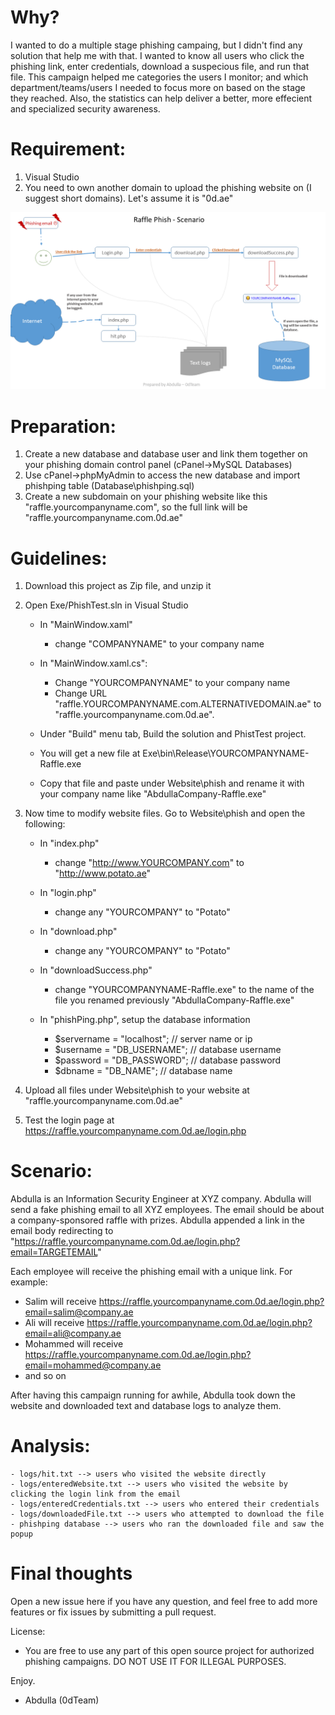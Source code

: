 # Why?
I wanted to do a multiple stage phishing campaing, but I didn't find any solution that help me with that. I wanted to know all users who click the phishing link, enter credentials, download a suspecious file, and run that file. This campaign helped me categories the users I monitor; and which department/teams/users I needed to focus more on based on the stage they reached. Also, the statistics can help deliver a better, more effecient and specialized security awareness.

# Requirement:
1) Visual Studio
2) You need to own another domain to upload the phishing website on (I suggest short domains). Let's assume it is "0d.ae"

![alt text](https://github.com/0dteam/raffle-phishing-campaign/raw/master/diagram.png)

# Preparation:
1) Create a new database and database user and link them together on your phishing domain control panel (cPanel->MySQL Databases)
2) Use cPanel->phpMyAdmin to access the new database and import phishping table (Database\phishping.sql)
3) Create a new subdomain on your phishing website like this "raffle.yourcompanyname.com", so the full link will be "raffle.yourcompanyname.com.0d.ae"

# Guidelines:
1) Download this project as Zip file, and unzip it

2) Open Exe/PhishTest.sln in Visual Studio
		
	- In "MainWindow.xaml"
		* change "COMPANYNAME" to your company name
		
	- In "MainWindow.xaml.cs":
		* Change "YOURCOMPANYNAME" to your company name
		* Change URL "raffle.YOURCOMPANYNAME.com.ALTERNATIVEDOMAIN.ae" to "raffle.yourcompanyname.com.0d.ae".
	
	- Under "Build" menu tab,  Build the solution and PhistTest project.
	
	- You will get a new file at Exe\bin\Release\YOURCOMPANYNAME-Raffle.exe
	
	- Copy that file and paste under Website\phish and rename it with your company name like "AbdullaCompany-Raffle.exe"
	
3) Now time to modify website files. Go to Website\phish and open the following:
		
	- In "index.php"
		* change "http://www.YOURCOMPANY.com" to "http://www.potato.ae"
	
	- In "login.php"
		* change any "YOURCOMPANY" to "Potato"
	
	- In "download.php"
		* change any "YOURCOMPANY" to "Potato"
		
	- In "downloadSuccess.php"
		* change "YOURCOMPANYNAME-Raffle.exe" to the name of the file you renamed previously "AbdullaCompany-Raffle.exe"
		
	- In "phishPing.php", setup the database information
    
		-	$servername = "localhost"; // server name or ip
		-	$username = "DB_USERNAME"; // database username
		-	$password = "DB_PASSWORD"; // database password
		-	$dbname = "DB_NAME"; // database name

4) Upload all files under Website\phish to your website at "raffle.yourcompanyname.com.0d.ae"

5) Test the login page at https://raffle.yourcompanyname.com.0d.ae/login.php


# Scenario:
Abdulla is an Information Security Engineer at XYZ company. Abdulla will send a fake phishing email to all XYZ employees.
	The email should be about a company-sponsored raffle with prizes. Abdulla appended a link in the email body redirecting to "https://raffle.yourcompanyname.com.0d.ae/login.php?email=TARGETEMAIL"

Each employee will receive the phishing email with a unique link. For example:
- Salim will receive https://raffle.yourcompanyname.com.0d.ae/login.php?email=salim@company.ae
- Ali will receive https://raffle.yourcompanyname.com.0d.ae/login.php?email=ali@company.ae
- Mohammed will receive https://raffle.yourcompanyname.com.0d.ae/login.php?email=mohammed@company.ae
- and so on

After having this campaign running for awhile, Abdulla took down the website and downloaded text and database logs to analyze them.
	
# Analysis:
	- logs/hit.txt --> users who visited the website directly
	- logs/enteredWebsite.txt --> users who visited the website by clicking the login link from the email
	- logs/enteredCredentials.txt --> users who entered their credentials
	- logs/downloadedFile.txt --> users who attempted to download the file
	- phishping database --> users who ran the downloaded file and saw the popup

# Final thoughts
Open a new issue here if you have any question, and feel free to add more features or fix issues by submitting a pull request.

License:
- You are free to use any part of this open source project for authorized phishing campaigns. DO NOT USE IT FOR ILLEGAL PURPOSES.

Enjoy.
- Abdulla (0dTeam)
